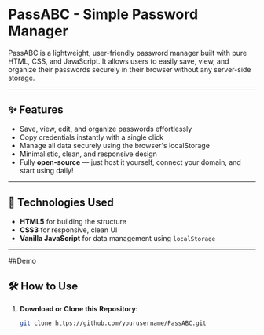 # PassABC - Simple Password Manager

PassABC is a lightweight, user-friendly password manager built with pure HTML, CSS, and JavaScript. It allows users to easily save, view, and organize their passwords securely in their browser without any server-side storage.

---

## ✨ Features

- Save, view, edit, and organize passwords effortlessly
- Copy credentials instantly with a single click
- Manage all data securely using the browser's localStorage
- Minimalistic, clean, and responsive design
- Fully **open-source** — just host it yourself, connect your domain, and start using daily!

---

## 🚀 Technologies Used

- **HTML5** for building the structure
- **CSS3** for responsive, clean UI
- **Vanilla JavaScript** for data management using `localStorage`

---

##Demo


## 🛠️ How to Use

1. **Download or Clone this Repository:**
   ```bash
   git clone https://github.com/yourusername/PassABC.git
